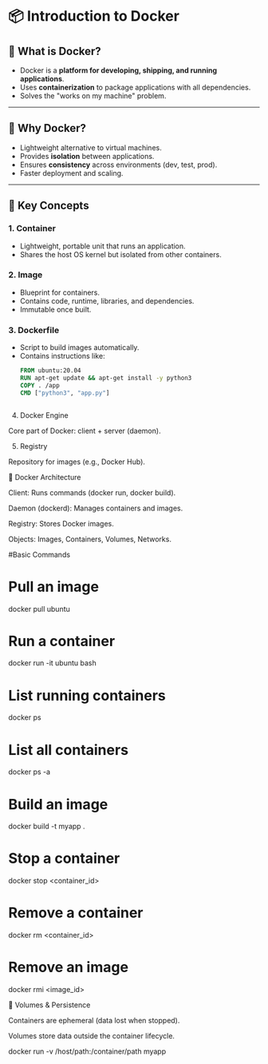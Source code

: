 # 📦 Introduction to Docker

## 🔹 What is Docker?
- Docker is a **platform for developing, shipping, and running applications**.
- Uses **containerization** to package applications with all dependencies.
- Solves the "works on my machine" problem.

---

## 🔹 Why Docker?
- Lightweight alternative to virtual machines.
- Provides **isolation** between applications.
- Ensures **consistency** across environments (dev, test, prod).
- Faster deployment and scaling.

---

## 🔹 Key Concepts

### 1. Container
- Lightweight, portable unit that runs an application.
- Shares the host OS kernel but isolated from other containers.

### 2. Image
- Blueprint for containers.
- Contains code, runtime, libraries, and dependencies.
- Immutable once built.

### 3. Dockerfile
- Script to build images automatically.
- Contains instructions like:
  ```dockerfile
  FROM ubuntu:20.04
  RUN apt-get update && apt-get install -y python3
  COPY . /app
  CMD ["python3", "app.py"]



4. Docker Engine

Core part of Docker: client + server (daemon).

5. Registry

Repository for images (e.g., Docker Hub).

🔹 Docker Architecture

Client: Runs commands (docker run, docker build).

Daemon (dockerd): Manages containers and images.

Registry: Stores Docker images.

Objects: Images, Containers, Volumes, Networks.



#Basic Commands 

# Pull an image
docker pull ubuntu

# Run a container
docker run -it ubuntu bash

# List running containers
docker ps

# List all containers
docker ps -a

# Build an image
docker build -t myapp .

# Stop a container
docker stop <container_id>

# Remove a container
docker rm <container_id>

# Remove an image
docker rmi <image_id>


🔹 Volumes & Persistence

Containers are ephemeral (data lost when stopped).

Volumes store data outside the container lifecycle.

docker run -v /host/path:/container/path myapp
